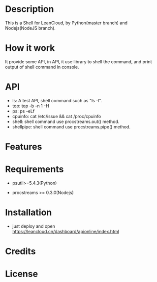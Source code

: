 # Description

This is a Shell for LeanCloud, by Python(master branch) and Nodejs(NodeJS branch).

# How it work

It provide some API, in API, it use <procstreams> library to shell the command, and print output of shell command in console.

# API

* ls:   A test API, shell command such as "ls -l".
* top:  top -b -n 1 -H
* ps:   ps -eLf
* cpuinfo:  cat /etc/issue && cat /proc/cpuinfo
* shell:    shell command use procstreams.out() method.
* shellpipe:    shell command use procstreams.pipe() method.

# Features


# Requirements

* psutil>=5.4.3(Python)

* procstreams >= 0.3.0(Nodejs)


# Installation

* just deploy and open https://leancloud.cn/dashboard/apionline/index.html


# Credits



# License



